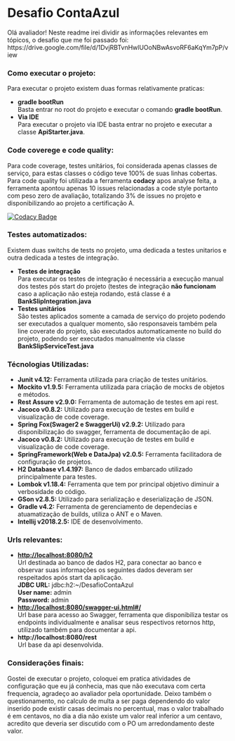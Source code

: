 <h1><b>Desafio ContaAzul</b></h1>   
Olá avaliador! Neste readme irei dividir as informações relevantes em tópicos, o desafio que me foi passado foi:
https://drive.google.com/file/d/1DvjRBTvnHwlUOoNBwAsvoRF6aKqYm7pP/view

<h3><b>Como executar o projeto:</b></h3>
Para executar o projeto existem duas formas relativamente praticas:
<UL>
  <LI><b>gradle bootRun</b><br>
    Basta entrar no root do projeto e executar o comando <b>gradle bootRun</b>.
  <LI><b>Via IDE</b><br>
    Para executar o projeto via IDE basta entrar no projeto e executar a classe <b>ApiStarter.java</b>.
</UL>
    
<h3><b>Code coverege e code quality:</b></h3>
Para code coverage, testes unitários, foi considerada apenas classes de serviço, para estas classes o código teve 100% de suas linhas cobertas.
Para code quality foi utilizada a ferramenta <b>codacy</b> apos analyse feita, a ferramenta apontou apenas 10 issues relacionadas a code style portanto com peso zero de avaliação, totalizando 3% de issues no projeto e disponibilizando ao projeto a certificação A.

[![Codacy Badge](https://api.codacy.com/project/badge/Grade/418325e3ab7a401eaacffc87e648190f)](https://www.codacy.com/app/Scarabe/DesafioContaAzul?utm_source=github.com&amp;utm_medium=referral&amp;utm_content=Scarabe/DesafioContaAzul&amp;utm_campaign=Badge_Grade)

<h3><b>Testes automatizados:</b></h3>
Existem duas switchs de tests no projeto, uma dedicada a testes unitarios e outra dedicada a testes de integração.
<UL>
  <LI><b>Testes de integração</b><br>
    Para executar os testes de integração é necessária a execução manual dos testes pós start do projeto (testes de integração <b>não funcionam</b> caso a aplicação não esteja rodando, está classe é a <b>BankSlipIntegration.java</b></br>
  <LI><b>Testes unitários</b><br>
    São testes aplicados somente a camada de serviço do projeto podendo ser executados a qualquer momento, são responsaveis       também pela line coverate do projeto, são executados automaticamente no build do projeto, podendo ser executados              manualmente via classe <b>BankSlipServiceTest.java</b>
</UL>


<h3><b>Técnologias Utilizadas:</b></h3>
<UL>
  <LI><b>Junit v4.12:</b> Ferramenta utilizada para criação de testes unitários.</LI>
  <LI><b>Mockito v1.9.5:</b> Ferramenta utilizada para criação de mocks de objetos e métodos.</LI>
  <LI><b>Rest Assure v2.9.0:</b> Ferramenta de automação de testes em api rest.</LI>
  <LI><b>Jacoco v0.8.2:</b> Utilizado para execução de testes em build e visualização de code coverage.</LI>
  <LI><b>Spring Fox(Swager2 e SwaggerUi) v2.9.2:</b> Utilizado para disponibilização do swagger, ferramenta de documentação de api.</LI>
  <LI><b>Jacoco v0.8.2:</b> Utilizado para execução de testes em build e visualização de code coverage.</LI>  
  <LI><b>SpringFramework(Web e DataJpa) v2.0.5:</b> Ferramenta facilitadora de configuração de projetos.</LI>
  <LI><b>H2 Database v1.4.197:</b> Banco de dados embarcado utilizado principalmente para testes.</LI> 
  <LI><b>Lombok v1.18.4:</b> Ferramenta que tem por principal objetivo diminuir a verbosidade do código.</LI> 
  <LI><b>GSon v2.8.5:</b> Utilizado para serialização e deserialização de JSON.</LI> 
  <LI><b>Gradle v4.2:</b> Ferramenta de gerenciamento de dependecias e atuamatização de builds, utiliza o ANT e o Maven.</LI>
  <LI><b>Intellij v2018.2.5:</b> IDE de desenvolvimento.</LI>
</UL>

<h3><b>Urls relevantes:</b></h3>
  <UL>
  <LI><b><a href='http://localhost:8080/h2'>http://localhost:8080/h2</a></b><br>
    Url destinada ao banco de dados H2, para conectar ao banco e observar suas informações os seguintes dados deveram ser         respeitados após start da aplicação.<br>
    <b>JDBC URL:</b> jdbc:h2:~/DesafioContaAzul<br>
    <b>User name:</b> admin<br>
    <b>Password:</b> admin<br>
  <LI><b><a href='http://localhost:8080/swagger-ui.html#/'>http://localhost:8080/swagger-ui.html#/</a></b><br>
    Url base para acesso ao Swagger, ferramenta que disponibiliza testar os endpoints individualmente e analisar seus         
    respectivos retornos http, utilizado também para documentar a api.<br>
  <LI><b>http://localhost:8080/rest</b><br>
    Url base da api desenvolvida.<br>
</UL>

<h3><b>Considerações finais:</b></h3>
  Gostei de executar o projeto, coloquei em pratica atividades de configuração que eu já conhecia, mas que não executava com certa frequencia, agradeço ao avaliador pela oportunidade.
  Deixo também o questionamento, no calculo de multa a ser paga dependendo do valor inserido pode existir casas decimais no percentual, mas o valor trabalhado é em centavos, no dia a dia não existe um valor real inferior a um centavo, acredito que deveria ser discutido com o PO um arredondamento deste valor.

